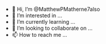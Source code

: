 - 👋 Hi, I’m @MatthewPMatherne7also
- 👀 I’m interested in ...
- 🌱 I’m currently learning ...
- 💞️ I’m looking to collaborate on ...
- 📫 How to reach me ...

<!---
MatthewPMatherne7also/MatthewPMatherne7also is a ✨ special ✨ repository because its `README.md` (this file) appears on your GitHub profile.
You can click the Preview link to take a look at your changes.
--->
